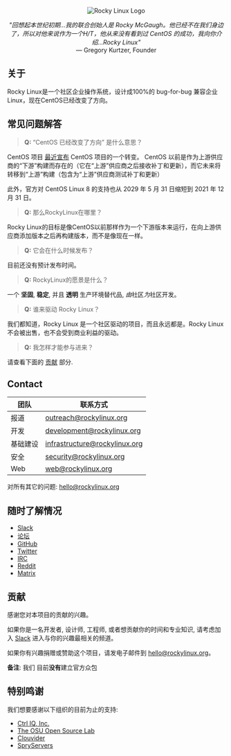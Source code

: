 <p align="center">
<img src="https://media.githubusercontent.com/media/rocky-linux/branding/main/logo-text-light%402x.png" alt="Rocky Linux Logo">
</p>

<p align="center">
<i>"回想起本世纪初期...我的联合创始人是 Rocky McGaugh。他已经不在我们身边了，所以对他来说作为一个H/T，他从来没有看到过 CentOS 的成功，我向你介绍…Rocky Linux"</i><br>
— Gregory Kurtzer, Founder
</p>

## 关于

Rocky Linux是一个社区企业操作系统，设计成100%的 bug-for-bug 兼容企业Linux，现在CentOS已经改变了方向。

## 常见问题解答

> **Q:** “CentOS 已经改变了方向” 是什么意思？

CentOS 项目 [最近宣布](https://blog.centos.org/2020/12/future-is-centos-stream/) CentOS 项目的一个转变。 CentOS 以前是作为上游供应商的“下游”构建而存在的（它在“上游”供应商之后接收补丁和更新），而它未来将转移到“上游”构建（包含为“上游”供应商测试补丁和更新）

此外，官方对 CentOS Linux 8 的支持也从 2029 年 5 月 31 日缩短到 2021 年 12 月 31 日。

> **Q:** 那么RockyLinux在哪里？

Rocky Linux的目标是像CentOS以前那样作为一个下游版本来运行，在向上游供应商添加版本之后再构建版本，而不是像现在一样。

> **Q:** 它会在什么时候发布？

目前还没有预计发布时间。

> **Q:** RockyLinux的愿景是什么？

一个 **坚固**, **稳定**, 并且 **透明** 生产环境替代品, *由*社区*为*社区开发。

> **Q:** 谁来驱动 Rocky Linux？

我们都知道，Rocky Linux 是一个社区驱动的项目，而且永远都是。Rocky Linux不会被出售，也不会受到商业利益的驱动。

> **Q:** 我怎样才能参与进来？

请查看下面的 [贡献](#贡献) 部分.

## Contact

| 团队                           | 联系方式                        |
|-------------------------------|--------------------------------|
| 报道                           | outreach@rockylinux.org        |
| 开发                           | development@rockylinux.org     |
| 基础建设                       | infrastructure@rockylinux.org  |
| 安全                           | security@rockylinux.org        |
| Web                           | web@rockylinux.org             |


对所有其它的问题: hello@rockylinux.org

## 随时了解情况

* [Slack](https://join.slack.com/t/hpcng/shared_invite/zt-k5z04bsh-1uqpaD1NsYVP73vzc3uKdQ)
* [论坛](https://forums.rockylinux.org/)
* [GitHub](https://github.com/rocky-linux/)
* [Twitter](https://twitter.com/rocky_linux)
* [IRC](https://webchat.freenode.net/?channels=rockylinux)
* [Reddit](https://www.reddit.com/r/RockyLinux)
* [Matrix](https://matrix.to/#/+rockylinux:matrix.org)

## 贡献

感谢您对本项目的贡献的兴趣。

如果你是一名开发者, 设计师, 工程师, 或者想贡献你的时间和专业知识, 请考虑加入 [Slack](https://join.slack.com/t/hpcng/shared_invite/zt-k5z04bsh-1uqpaD1NsYVP73vzc3uKdQ) 进入与你的兴趣最相关的频道。

如果你有兴趣捐赠或赞助这个项目，请发电子邮件到 hello@rockylinux.org。

**备注**: 我们 目前**没有**建立官方众包

## 特别鸣谢

我们想要感谢以下组织的目前为止的支持:
* [Ctrl IQ, Inc.](https://www.ctrl-cmd.com)
* [The OSU Open Source Lab](https://osuosl.org/)
* [Clouvider](https://www.clouvider.co.uk/)
* [SpryServers](https://www.spryservers.net/)

